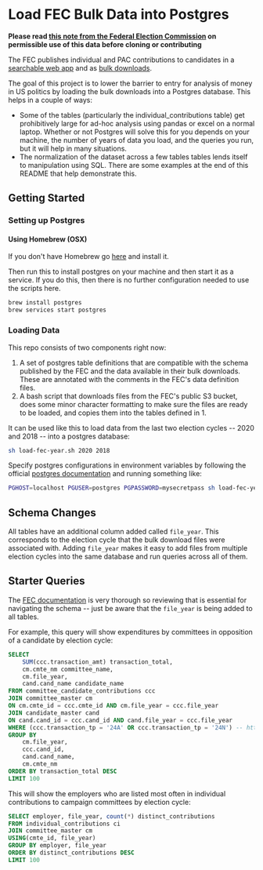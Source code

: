 # Load FEC Bulk Data into Postgres

**Please read [this note from the Federal Election Commission](https://www.fec.gov/updates/sale-or-use-contributor-information/)
on permissible use of this data before cloning or contributing**

The FEC publishes individual and PAC contributions to candidates in a
[searchable web app](https://www.fec.gov/data/) and as
[bulk downloads](https://www.fec.gov/data/browse-data/?tab=bulk-data).

The goal of this project is to lower the barrier to entry for analysis of money in US politics by loading the bulk downloads into a Postgres database. This helps in a couple of ways:
 - Some of the tables (particularly the individual_contributions table) get prohibitively large for ad-hoc analysis using pandas or excel on a normal laptop. Whether or not Postgres will solve this for you depends on your machine, the number of years of data you load, and the queries you run, but it will help in many situations.
 - The normalization of the dataset across a few tables tables lends itself to manipulation using SQL. There are some examples at the end of this README that help demonstrate this.

## Getting Started

### Setting up Postgres

#### Using Homebrew (OSX)

If you don't have Homebrew go [here](https://brew.sh/) and install it.

Then run this to install postgres on your machine and then start it as a service. If you do this,
then there is no further configuration needed to use the scripts here.

```bash
brew install postgres
brew services start postgres
```

### Loading Data

This repo consists of two components right now:
1. A set of postgres table definitions that are compatible with the schema published by the FEC and
   the data available in their bulk downloads. These are annotated with the comments in the
   FEC's data definition files.
2. A bash script that downloads files from the FEC's public S3 bucket, does some minor character formatting to make sure the files are ready to be loaded, and copies them into the tables defined in 1.

It can be used like this to load data from the last two election cycles -- 2020 and 2018 -- into a postgres database:
```bash
sh load-fec-year.sh 2020 2018
```

Specify postgres configurations in environment variables by following the official
[postgres documentation](https://www.postgresql.org/docs/9.3/libpq-envars.html) and
running something like:

```bash
PGHOST=localhost PGUSER=postgres PGPASSWORD=mysecretpass sh load-fec-year.sh 2020 2018
```

## Schema Changes

All tables have an additional column added called `file_year`. This corresponds to the election
cycle that the bulk download files were associated with. Adding `file_year` makes it easy to add
files from multiple election cycles into the same database and run queries across all of them.

## Starter Queries

The [FEC documentation](https://www.fec.gov/data/browse-data/?tab=bulk-data) is very thorough so reviewing that is essential for
navigating the schema -- just be aware that the `file_year` is being added to all tables.

For example, this query will show expenditures by committees in opposition of a candidate
by election cycle:

```sql
SELECT
    SUM(ccc.transaction_amt) transaction_total,
    cm.cmte_nm committee_name,
    cm.file_year,
    cand.cand_name candidate_name
FROM committee_candidate_contributions ccc
JOIN committee_master cm
ON cm.cmte_id = ccc.cmte_id AND cm.file_year = ccc.file_year
JOIN candidate_master cand
ON cand.cand_id = ccc.cand_id AND cand.file_year = ccc.file_year
WHERE (ccc.transaction_tp = '24A' OR ccc.transaction_tp = '24N') -- https://www.fec.gov/campaign-finance-data/transaction-type-code-descriptions/
GROUP BY
    cm.file_year,
    ccc.cand_id,
    cand.cand_name,
    cm.cmte_nm
ORDER BY transaction_total DESC
LIMIT 100
```

This will show the employers who are listed most often in individual contributions
to campaign committees by election cycle:

```sql
SELECT employer, file_year, count(*) distinct_contributions
FROM individual_contributions ci
JOIN committee_master cm
USING(cmte_id, file_year)
GROUP BY employer, file_year
ORDER BY distinct_contributions DESC
LIMIT 100
```
